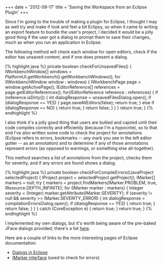 +++
date = '2012-09-17'
title = 'Saving the Workspace from an Eclipse Plugin'
+++

Since I'm going to the trouble of making a plugin for Eclipse,
I thought I may as well try and make if look and feel a bit
Eclipsy, so when it came to writing an export feature to bundle the
user's project, I decided it would be a jolly good thing if the user
got a dialog to prompt them to save their changes, much as when you run
an application in Eclipse.

The following method will check each window for open editors, check if
the editor has unsaved content, and if one does present a dialog.

{% highlight java %}
private boolean checkForUnsavedFiles() {
    IWorkbenchWindow[] windows = PlatformUI.getWorkbench().getWorkbenchWindows();
    for (IWorkbenchWindow window : windows) {
        IWorkbenchPage page = window.getActivePage();
        IEditorReference[] references = page.getEditorReferences();
        for(IEditorReference reference : references) {
            if (reference.isDirty()) {
                int dialogResponse = unsavedFilesDialog.open();
                if (dialogResponse == YES) {
                    page.saveAllEditors(false);
                    return true;
                } else if (dialogResponse == NO) {
                    return true;
                }
                return false;
            }
        }
    }
    return true;
}
{% endhighlight %}

I also think it's a jolly good thing that users are bullied and cajoled
until their code compiles correctly and efficiently (because I'm a
hypocrite), so to that end I've also written some code to check the project
for annotations (Eclipse refers to errors, bookmarks -- any mark you see
in the left editor gutter -- as an annotation) and to determine if any of
those annotations represent errors (as opposed to warnings, or something else
all-together).

This method searches a list of annotations from the project, checks them
for severity, and if any errors are found shows a dialog.

{% highlight java %}
private boolean checkForCompileErrors(IJavaProject selectedProject) {
    IProject project = selectedProject.getProject();
    IMarker[] markers = null;
    try {
        markers = project.findMarkers(IMarker.PROBLEM, true, IResource.DEPTH_INFINITE);
        for (IMarker marker : markers) {
            Integer severity = (Integer) marker.getAttribute(IMarker.SEVERITY);
            if (severity != null && severity >= IMarker.SEVERITY_ERROR) {
                int dialogResponse = compilationErrorsDialog.open();
                if (dialogResponse == YES) {
                    return true;
                }
                return false;
            }
        }
    } catch (CoreException e) {
        return true;
    }
    return true;
}
{% endhighlight %}

I implemented my own dialogs, but it's worth being aware of the pre-baked
JFace dialogs provided; there's a list [here](https://sureshkrishna.wordpress.com/2008/03/15/jface-dialogs-which-one-is-right-for-you/).

Here are a couple of links to the more interesting pages of Eclipse
documentation:

* [Dialogs in Eclipse](http://help.eclipse.org/indigo/index.jsp?topic=%2Forg.eclipse.platform.doc.isv%2Freference%2Fapi%2Forg%2Feclipse%2Fjface%2Fdialogs%2FDialog.html)
* [IMarker interface](http://help.eclipse.org/indigo/index.jsp?topic=%2Forg.eclipse.platform.doc.isv%2Freference%2Fapi%2Forg%2Feclipse%2Fcore%2Fresources%2FIMarker.html) (used to check for errors)
